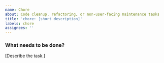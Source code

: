 ```yaml
---
name: Chore
about: Code cleanup, refactoring, or non-user-facing maintenance tasks
title: 'chore: [short description]'
labels: chore
assignees: ''
---
```


### What needs to be done?
[Describe the task.]
